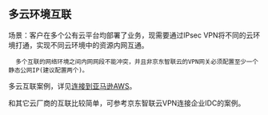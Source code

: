## 多云环境互联

场景：客户在多个公有云平台均部署了业务，现需要通过IPsec VPN将不同的云环境打通，实现不同云环境中的资源内网互通。

```
  多个互联的网络环境之间内网网段不能冲突，并且非京东智联云的VPN网关必须配置至少一个静态公网IP(建议配置两个)。
```

多云互联案例，详见[连接到亚马逊AWS](../../Best-Practices/Connection-Into-Amazon.md)。

和其它云厂商的互联比较简单，可参考京东智联云VPN连接企业IDC的案例。
